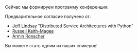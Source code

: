 Сейчас мы формируем программу конференции. 

Предварительное согласие получено от:

* [Jeff Lindsay](http://www.linkedin.com/in/progrium) "Distributed Service Architectures with Python"
* [Russell Keith-Magee](http://www.linkedin.com/in/freakboy3742)
* [Armin Ronacher](http://lucumr.pocoo.org)



Вы можете стать одним из наших спикеров!
